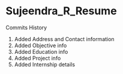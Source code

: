 # Sujeendra_R_Resume
Commits History
1. Added Address and Contact information 
2. Added Objective info
3. Added Education info
4. Added Project info
5. Added Internship details
